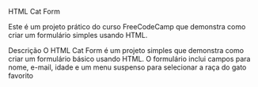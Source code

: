 HTML Cat Form

Este é um projeto prático do curso FreeCodeCamp que demonstra como criar um formulário simples usando HTML.

Descrição
O HTML Cat Form é um projeto simples que demonstra como criar um formulário básico usando HTML. O formulário inclui campos para nome, e-mail, idade e um menu suspenso para selecionar a raça do gato favorito
